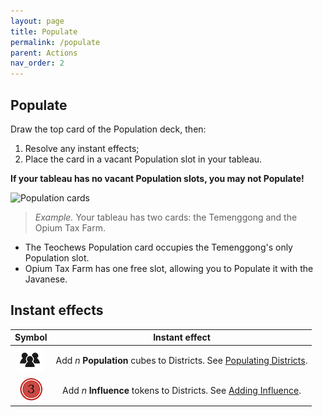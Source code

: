 ```yaml
---
layout: page
title: Populate
permalink: /populate
parent: Actions
nav_order: 2
---
```

## Populate

Draw the top card of the Population deck, then:
1. Resolve any instant effects;
2. Place the card in a vacant Population slot in your tableau.

**If your tableau has no vacant Population slots, you may not Populate!**

![Population cards](https://www.dropbox.com/s/xglv6igzv9pis91/population_tableau.png?dl=1)

> *Example.* Your tableau has two cards: the Temenggong and the Opium Tax Farm.
- The Teochews Population card occupies the Temenggong's only Population slot.
- Opium Tax Farm has one free slot, allowing you to Populate it with the Javanese.

## Instant effects

| Symbol | Instant effect |
| :---: | :---: |
| ![Populate](https://github.com/mosquitogames/1819rulebook/blob/main/img/immigrants.png?raw=true) | Add *n* **Population** cubes to Districts. See [Populating Districts](/concepts#populating-districts). |
| ![Influence](https://github.com/mosquitogames/1819rulebook/blob/main/img/influence.png?raw=true) | Add *n* **Influence** tokens to Districts. See [Adding Influence](/concepts#placing-influence). |